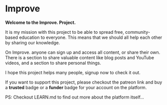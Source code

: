 # Improve
**Welcome to the Improve. Project.**

It is my mission with this project to be able to spread free, community-based education to everyone. This means that we should all help each other by sharing our knowledge.

On Improve. anyone can sign up and access all content, or share their own. There is a section to share valuable content like blog posts and YouTube videos, and a section to share personal things.

I hope this project helps many people, signup now to check it out. 

If you want to support this project, please checkout the patreon link and buy a **trusted** badge or a **funder** badge for your account on the platform.

PS: Checkout LEARN.md to find out more about the platform itself...

